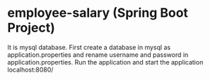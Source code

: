 # employee-salary (Spring Boot Project)
It is mysql database.
First create a database in mysql as application.properties and rename username and password in application.properties.
Run the application and start the application localhost:8080/

